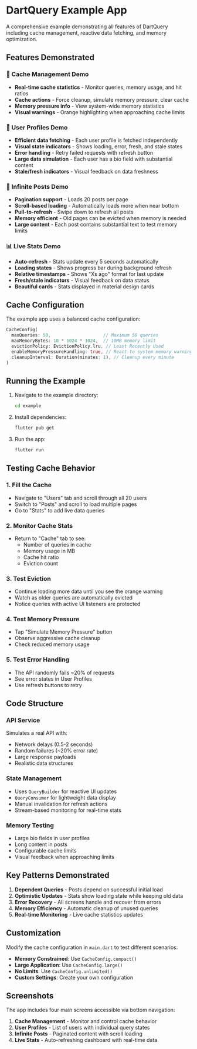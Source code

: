 # DartQuery Example App

A comprehensive example demonstrating all features of DartQuery including cache management, reactive data fetching, and memory optimization.

## Features Demonstrated

### 🔧 Cache Management Demo
- **Real-time cache statistics** - Monitor queries, memory usage, and hit ratios
- **Cache actions** - Force cleanup, simulate memory pressure, clear cache
- **Memory pressure info** - View system-wide memory statistics
- **Visual warnings** - Orange highlighting when approaching cache limits

### 👥 User Profiles Demo
- **Efficient data fetching** - Each user profile is fetched independently
- **Visual state indicators** - Shows loading, error, fresh, and stale states
- **Error handling** - Retry failed requests with refresh button
- **Large data simulation** - Each user has a bio field with substantial content
- **Stale/fresh indicators** - Visual feedback on data freshness

### 📜 Infinite Posts Demo
- **Pagination support** - Loads 20 posts per page
- **Scroll-based loading** - Automatically loads more when near bottom
- **Pull-to-refresh** - Swipe down to refresh all posts
- **Memory efficient** - Old pages can be evicted when memory is needed
- **Large content** - Each post contains substantial text to test memory limits

### 📊 Live Stats Demo
- **Auto-refresh** - Stats update every 5 seconds automatically
- **Loading states** - Shows progress bar during background refresh
- **Relative timestamps** - Shows "Xs ago" format for last update
- **Fresh/stale indicators** - Visual feedback on data status
- **Beautiful cards** - Stats displayed in material design cards

## Cache Configuration

The example app uses a balanced cache configuration:

```dart
CacheConfig(
  maxQueries: 50,                    // Maximum 50 queries
  maxMemoryBytes: 10 * 1024 * 1024,  // 10MB memory limit
  evictionPolicy: EvictionPolicy.lru, // Least Recently Used
  enableMemoryPressureHandling: true, // React to system memory warnings
  cleanupInterval: Duration(minutes: 1), // Cleanup every minute
)
```

## Running the Example

1. Navigate to the example directory:
   ```bash
   cd example
   ```

2. Install dependencies:
   ```bash
   flutter pub get
   ```

3. Run the app:
   ```bash
   flutter run
   ```

## Testing Cache Behavior

### 1. Fill the Cache
- Navigate to "Users" tab and scroll through all 20 users
- Switch to "Posts" and scroll to load multiple pages
- Go to "Stats" to add live data queries

### 2. Monitor Cache Stats
- Return to "Cache" tab to see:
  - Number of queries in cache
  - Memory usage in MB
  - Cache hit ratio
  - Eviction count

### 3. Test Eviction
- Continue loading more data until you see the orange warning
- Watch as older queries are automatically evicted
- Notice queries with active UI listeners are protected

### 4. Test Memory Pressure
- Tap "Simulate Memory Pressure" button
- Observe aggressive cache cleanup
- Check reduced memory usage

### 5. Test Error Handling
- The API randomly fails ~20% of requests
- See error states in User Profiles
- Use refresh buttons to retry

## Code Structure

### API Service
Simulates a real API with:
- Network delays (0.5-2 seconds)
- Random failures (~20% error rate)
- Large response payloads
- Realistic data structures

### State Management
- Uses `QueryBuilder` for reactive UI updates
- `QueryConsumer` for lightweight data display
- Manual invalidation for refresh actions
- Stream-based monitoring for real-time stats

### Memory Testing
- Large bio fields in user profiles
- Long content in posts
- Configurable cache limits
- Visual feedback when approaching limits

## Key Patterns Demonstrated

1. **Dependent Queries** - Posts depend on successful initial load
2. **Optimistic Updates** - Stats show loading state while keeping old data
3. **Error Recovery** - All screens handle and recover from errors
4. **Memory Efficiency** - Automatic cleanup of unused queries
5. **Real-time Monitoring** - Live cache statistics updates

## Customization

Modify the cache configuration in `main.dart` to test different scenarios:

- **Memory Constrained**: Use `CacheConfig.compact()`
- **Large Application**: Use `CacheConfig.large()`
- **No Limits**: Use `CacheConfig.unlimited()`
- **Custom Settings**: Create your own configuration

## Screenshots

The app includes four main screens accessible via bottom navigation:

1. **Cache Management** - Monitor and control cache behavior
2. **User Profiles** - List of users with individual query states
3. **Infinite Posts** - Paginated content with scroll loading
4. **Live Stats** - Auto-refreshing dashboard with real-time data